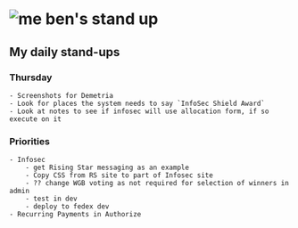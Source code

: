 # ![me](https://avatars2.githubusercontent.com/u/5232044?s=50&v=4) ben's stand up

## My daily stand-ups

### Thursday

    - Screenshots for Demetria
    - Look for places the system needs to say `InfoSec Shield Award`
    - Look at notes to see if infosec will use allocation form, if so execute on it
    
### Priorities 
   
    - Infosec
        - get Rising Star messaging as an example
        - Copy CSS from RS site to part of Infosec site
        - ?? change WGB voting as not required for selection of winners in admin
        - test in dev
        - deploy to fedex dev
    - Recurring Payments in Authorize

